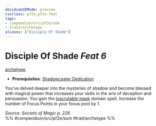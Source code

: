 ```yaml
---
obsidianUIMode: preview
cssclass: pf2e,pf2e-feat
tags:
- compendium/src/pf2e/som
- trait/archetype
aliases: ["Disciple Of Shade"]
---
```

# Disciple Of Shade  *Feat 6*  
[archetype](../../Rules/traits/archetype.md)  

- **Prerequisites**: [Shadowcaster Dedication](shadowcaster-dedication-som.md)

You've delved deeper into the mysteries of shadow and become blessed with magical power that increases your skills in the arts of deception and persuasion. You gain the [inscrutable mask](../spells/inscrutable-mask-som.md) domain spell. Increase the number of Focus Points in your focus pool by 1.

*Source: Secrets of Magic p. 226*  
%% #compendium/src/pf2e/som #trait/archetype %%